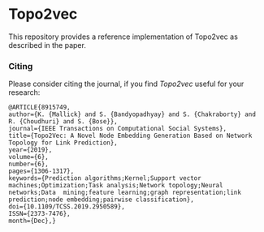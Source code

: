 # Topo2vec
This repository provides a reference implementation of Topo2vec as described in the paper.

### Citing
Please consider citing the journal, if you find *Topo2vec* useful for your research:

	@ARTICLE{8915749,
    author={K. {Mallick} and S. {Bandyopadhyay} and S. {Chakraborty} and R. {Choudhuri} and S. {Bose}},
    journal={IEEE Transactions on Computational Social Systems},
    title={Topo2Vec: A Novel Node Embedding Generation Based on Network Topology for Link Prediction},
    year={2019},
    volume={6},
    number={6},
    pages={1306-1317},
    keywords={Prediction algorithms;Kernel;Support vector machines;Optimization;Task analysis;Network topology;Neural networks;Data  mining;feature learning;graph representation;link prediction;node embedding;pairwise classification},
    doi={10.1109/TCSS.2019.2950589},
    ISSN={2373-7476},
    month={Dec},}
